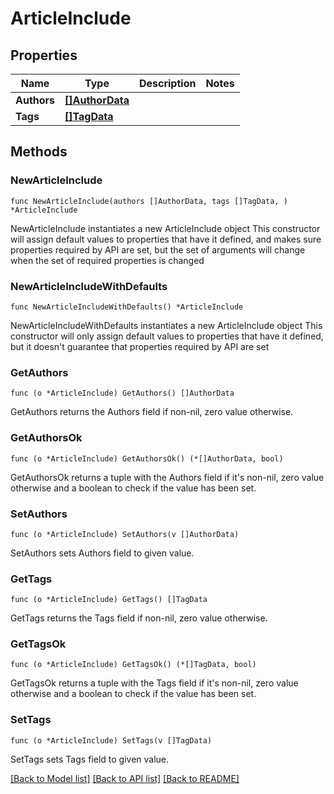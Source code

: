# ArticleInclude

## Properties

Name | Type | Description | Notes
------------ | ------------- | ------------- | -------------
**Authors** | [**[]AuthorData**](AuthorData.md) |  | 
**Tags** | [**[]TagData**](TagData.md) |  | 

## Methods

### NewArticleInclude

`func NewArticleInclude(authors []AuthorData, tags []TagData, ) *ArticleInclude`

NewArticleInclude instantiates a new ArticleInclude object
This constructor will assign default values to properties that have it defined,
and makes sure properties required by API are set, but the set of arguments
will change when the set of required properties is changed

### NewArticleIncludeWithDefaults

`func NewArticleIncludeWithDefaults() *ArticleInclude`

NewArticleIncludeWithDefaults instantiates a new ArticleInclude object
This constructor will only assign default values to properties that have it defined,
but it doesn't guarantee that properties required by API are set

### GetAuthors

`func (o *ArticleInclude) GetAuthors() []AuthorData`

GetAuthors returns the Authors field if non-nil, zero value otherwise.

### GetAuthorsOk

`func (o *ArticleInclude) GetAuthorsOk() (*[]AuthorData, bool)`

GetAuthorsOk returns a tuple with the Authors field if it's non-nil, zero value otherwise
and a boolean to check if the value has been set.

### SetAuthors

`func (o *ArticleInclude) SetAuthors(v []AuthorData)`

SetAuthors sets Authors field to given value.


### GetTags

`func (o *ArticleInclude) GetTags() []TagData`

GetTags returns the Tags field if non-nil, zero value otherwise.

### GetTagsOk

`func (o *ArticleInclude) GetTagsOk() (*[]TagData, bool)`

GetTagsOk returns a tuple with the Tags field if it's non-nil, zero value otherwise
and a boolean to check if the value has been set.

### SetTags

`func (o *ArticleInclude) SetTags(v []TagData)`

SetTags sets Tags field to given value.



[[Back to Model list]](../README.md#documentation-for-models) [[Back to API list]](../README.md#documentation-for-api-endpoints) [[Back to README]](../README.md)


